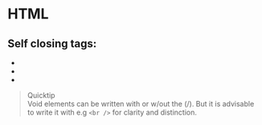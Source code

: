# HTML

## Self closing tags:

- <br />
- <a />
- <img />

> Quicktip <br />
> Void elements can be written with or w/out the (/). But it is advisable to write it with e.g `<br />` for clarity and distinction.
